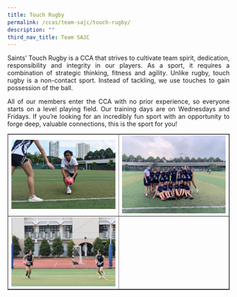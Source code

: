 ```yaml
---
title: Touch Rugby
permalink: /ccas/team-sajc/touch-rugby/
description: ""
third_nav_title: Team SAJC
---
```

<p align="justify">Saints&rsquo; Touch Rugby is a CCA that strives to cultivate team spirit, dedication, responsibility and integrity in our players. As a sport, it requires a combination of strategic thinking, fitness and agility. Unlike rugby, touch rugby is a non-contact sport. Instead of tackling, we use touches to gain possession of the ball.</p>
<p align="justify">All of our members enter the CCA with no prior experience, so everyone starts on a level playing field. Our training days are on Wednesdays and Fridays. If you&rsquo;re looking for an incredibly fun sport with an opportunity to forge deep, valuable connections, this is the sport for you!</p>
<table style="border-collapse: collapse; width: 100%;" border="1">
<tbody>
<tr>
<td style="width: 50%;"><img src="/images/tr1.jpg"></td>
<td style="width: 50%;"><img src="/images/tr2.jpeg"></td>
</tr>
<tr>
<td style="width: 50%;"><img src="/images/tr3.jpg"></td>
<td style="width: 50%;">&nbsp;</td>
</tr>
</tbody>
</table>